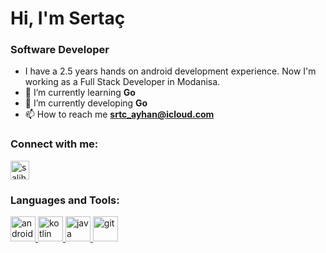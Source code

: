 <h1>Hi, I'm Sertaç</h1>
<h3>Software Developer</h3>

 
- I have a 2.5 years hands on android development experience. Now I'm working as a Full Stack Developer in Modanisa.
- 🔭 I’m currently learning **Go**
- 🌱 I’m currently developing **Go**
- 📫 How to reach me **srtc_ayhan@icloud.com**

<h3 align="left">Connect with me:</h3>
<p align="left">
  <a href="https://www.linkedin.com/in/srtcayhan/" target="blank"
    ><img
      align="center"
      src="https://velanovascular.com/wp-content/uploads/2020/06/LinkedIn.png"
      alt="salihsertacayhan"
      height="30"
      width="30"
  /></a>
<h3 align="left">Languages and Tools:</h3>
<p align="left">
<a href="https://developer.android.com/" target="_blank">
    <img
      src="https://upload.wikimedia.org/wikipedia/commons/thumb/6/64/Android_logo_2019_%28stacked%29.svg/1173px-Android_logo_2019_%28stacked%29.svg.png"
      alt="android"
      width="40"
      height="40"
    /> </a
  >
  <a href="https://kotlinlang.org/" target="_blank">
    <img
      src="https://www.logo.wine/a/logo/Kotlin_(programming_language)/Kotlin_(programming_language)-Logo.wine.svg"
      alt="kotlin"
      width="40"
      height="40"
    /> </a
  >
  <a href="https://www.oracle.com/java/" target="_blank">
    <img
      src="https://seeklogo.com/images/J/java-logo-7F8B35BAB3-seeklogo.com.png"
      alt="java"
      width="40"
      height="40"
    /> </a>
  <a href="https://git-scm.com/" target="_blank">
    <img
      src="https://www.vectorlogo.zone/logos/git-scm/git-scm-icon.svg"
      alt="git"
      width="40"
      height="40"
    />
  </a>


